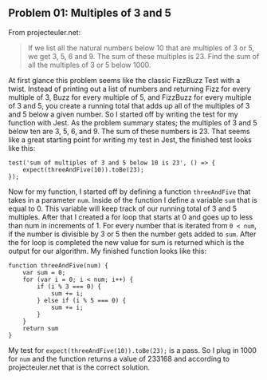 ## Problem 01: Multiples of 3 and 5

From projecteuler.net:

> If we list all the natural numbers below 10 that are multiples of 3 or 5, we get 3, 5, 6 and 9. The sum of these multiples is 23. Find the sum of all the multiples of 3 or 5 below 1000.

At first glance this problem seems like the classic FizzBuzz Test with a twist. Instead of printing out a list of numbers and returning Fizz for every multiple of 3, Buzz for every multiple of 5, and FizzBuzz for every multiple of 3 and 5, you create a running total that adds up all of the multiples of 3 and 5 below a given number.
So I started off by writing the test for my function with Jest. As the problem summary states; the multiples of 3 and 5 below ten are 3, 5, 6, and 9. The sum of these numbers is 23. That seems like a great starting point for writing my test in Jest, the finished test looks like this:

```
test('sum of multiples of 3 and 5 below 10 is 23', () => {
    expect(threeAndFive(10)).toBe(23);
});
```

Now for my function, I started off by defining a function `threeAndFive` that takes in a parameter `num`. Inside of the function I define a variable `sum` that is equal to 0. This variable will keep track of our running total of 3 and 5 multiples. After that I created a for loop that starts at 0 and goes up to less than num in increments of 1. For every number that is iterated from `0 < num`, if the number is divisible by 3 or 5 then the number gets added to `sum`. After the for loop is completed the new value for sum is returned which is the output for our algorithm. My finished function looks like this:

```
function threeAndFive(num) {
    var sum = 0;
    for (var i = 0; i < num; i++) {
        if (i % 3 === 0) {
            sum += i;
        } else if (i % 5 === 0) {
            sum += i;
        }
    }
    return sum
}
```

My test for `expect(threeAndFive(10)).toBe(23);` is a pass. So I plug in 1000 for `num` and the function returns a value of 233168 and according to projecteuler.net that is the correct solution.
